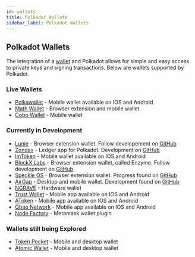 ```yaml
---
id: wallets
title: Polkadot Wallets
sidebar_label: Polkadot Wallets
---
```


## Polkadot Wallets

The integration of a [wallet](https://wiki.polkadot.network/docs/en/glossary#wallet) and Polkadot
allows for simple and easy access to private keys and signing transactions. Below are wallets
supported by Polkadot.

### Live Wallets

- [Polkawallet](https://polkawallet.io/) - Mobile wallet available on IOS and Android
- [Math Wallet](https://www.mathwallet.org/en-us/) - Browser extension and mobile wallet
- [Cobo Wallet](https://cobo.com/) - Mobile wallet

### Currently in Development

- [Lunie](https://lunie.io/) - Browser extension wallet. Follow developement on
  [GitHub](https://github.com/luniehq/Web3-collaboration)
- [Zondax](https://zondax.ch/) - Ledger app for Polkadot. Development on
  [GitHub](https://github.com/ZondaX)
- [ImToken](https://token.im/) - Mobile wallet available on IOS and Android
- [BlockX Labs](https://blockxlabs.com/) - Browser extension wallet, called Enzyme. Follow
  development on [GitHub](https://github.com/blockxlabs/enzyme/)
- [Speckle OS](https://www.speckleos.io/) - Browser extension wallet. Progress found on
  [GitHub](https://github.com/GetSpeckle/speckle-browser-extension)
- [AirGap](https://airgap.it/) - Desktop and mobile wallet. Development found on
  [GitHub](https://github.com/airgap-it/airgap-wallet)
- [NGRAVE](https://www.ngrave.io/) - Hardware wallet
- [Trust Wallet](https://trustwallet.com/) - Mobile app available on IOS and Android
- [AToken](https://www.atoken.com/) - Mobile app available on IOS and Android
- [Qbao Network](https://qbao.fund/) - Mobile app available on IOS and Android
- [Node Factory](https://nodefactory.io/) - Metamask wallet plugin

### Wallets still being Explored

- [Token Pocket](https://www.tokenpocket.pro/en/) - Mobile and desktop wallet
- [Atomic Wallet](https://atomicwallet.io/) - Mobile and desktop wallet
